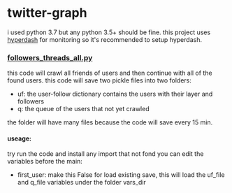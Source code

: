 # twitter-graph
i used python 3.7 but any python 3.5+ should be fine.
this project uses [hyperdash](https://hyperdash.io/) for monitoring so it's recommended to setup hyperdash.

### [followers_threads_all.py](https://github.com/rotem154154/twitter-graph/blob/master/followers_threads_all.py "followers_threads_all.py")
this code will crawl all friends of users and then continue with all of the found users.
this code will save two pickle files into two folders:
* uf: the user-follow dictionary contains the users with their layer and followers
* q: the queue of the users that not yet crawled

the folder will have many files because the code will save every 15 min.
#### useage:
 try run the code and install any import that not fond
  you can edit the variables before the main:
  * first_user: make this False for load existing save, this will load the uf_file and q_file variables under the folder vars_dir


